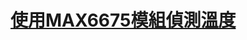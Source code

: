 # [使用MAX6675模組偵測溫度](https://github.com/letter57/WFEGO_000001/blob/main/Tutorial/Arduino/MAX6675/MAX6675.md)
